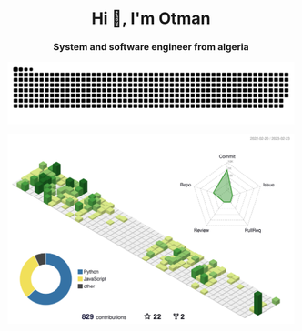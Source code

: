 <h1 align="center">Hi 👋, I'm Otman
<h3 align="center">System and software engineer from algeria</h3>

![Snake animation](https://github.com/otmanLAHRECHE/otmanLAHRECHE/blob/output/github-contribution-grid-snake.svg)

![](./profile-3d-contrib/profile-green-animate.svg)
